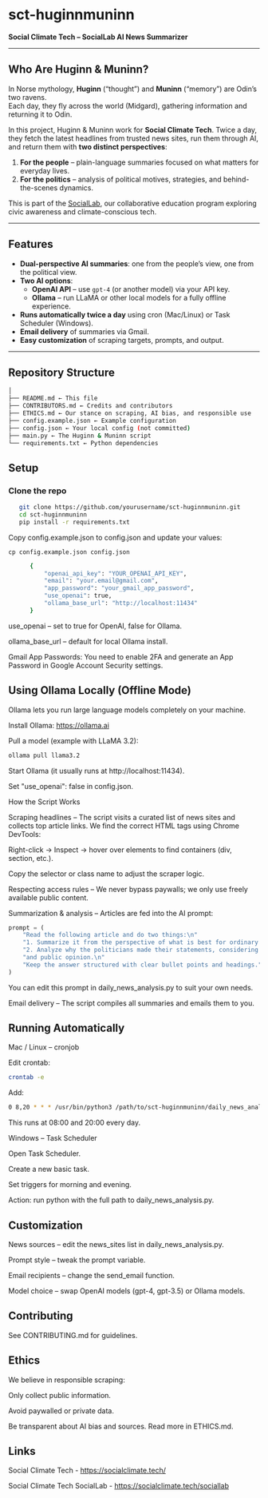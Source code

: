 # sct-huginnmuninn  
**Social Climate Tech – SocialLab AI News Summarizer**

---

## Who Are Huginn & Muninn?  
In Norse mythology, **Huginn** (“thought”) and **Muninn** (“memory”) are Odin’s two ravens.  
Each day, they fly across the world (Midgard), gathering information and returning it to Odin.  

In this project, Huginn & Muninn work for **Social Climate Tech**. Twice a day, they fetch the latest headlines from trusted news sites, run them through AI, and return them with **two distinct perspectives**:  

1. **For the people** – plain-language summaries focused on what matters for everyday lives.  
2. **For the politics** – analysis of political motives, strategies, and behind-the-scenes dynamics.  

This is part of the [SocialLab](https://socialclimate.tech/sociallab), our collaborative education program exploring civic awareness and climate-conscious tech.

---

## Features
- **Dual-perspective AI summaries**: one from the people’s view, one from the political view.
- **Two AI options**:
  - **OpenAI API** – use `gpt-4` (or another model) via your API key.
  - **Ollama** – run LLaMA or other local models for a fully offline experience.
- **Runs automatically twice a day** using cron (Mac/Linux) or Task Scheduler (Windows).
- **Email delivery** of summaries via Gmail.
- **Easy customization** of scraping targets, prompts, and output.

---

## Repository Structure

```bash
│
├── README.md ← This file
├── CONTRIBUTORS.md ← Credits and contributors
├── ETHICS.md ← Our stance on scraping, AI bias, and responsible use
├── config.example.json ← Example configuration
├── config.json ← Your local config (not committed)
├── main.py ← The Huginn & Muninn script
└── requirements.txt ← Python dependencies
```


## Setup

### Clone the repo
```bash
   git clone https://github.com/yourusername/sct-huginnmuninn.git
   cd sct-huginnmuninn
   pip install -r requirements.txt
```

Copy config.example.json to config.json and update your values:

```
cp config.example.json config.json
```

```bash
      {
          "openai_api_key": "YOUR_OPENAI_API_KEY",
          "email": "your.email@gmail.com",
          "app_password": "your_gmail_app_password",
          "use_openai": true,
          "ollama_base_url": "http://localhost:11434"
      }
```

use_openai – set to true for OpenAI, false for Ollama.

ollama_base_url – default for local Ollama install.

Gmail App Passwords: You need to enable 2FA and generate an App Password in Google Account Security settings.

## Using Ollama Locally (Offline Mode)

Ollama lets you run large language models completely on your machine.

Install Ollama: https://ollama.ai

Pull a model (example with LLaMA 3.2):

```bash
ollama pull llama3.2
```

Start Ollama (it usually runs at http://localhost:11434).

Set "use_openai": false in config.json.

How the Script Works

Scraping headlines – The script visits a curated list of news sites and collects top article links.
We find the correct HTML tags using Chrome DevTools:

Right-click → Inspect → hover over elements to find containers (div, section, etc.).

Copy the selector or class name to adjust the scraper logic.

Respecting access rules – We never bypass paywalls; we only use freely available public content.

Summarization & analysis – Articles are fed into the AI prompt:

```python
prompt = (
    "Read the following article and do two things:\n"
    "1. Summarize it from the perspective of what is best for ordinary people, avoiding political spin.\n"
    "2. Analyze why the politicians made their statements, considering party strategy, internal dynamics, "
    "and public opinion.\n"
    "Keep the answer structured with clear bullet points and headings."
)

```
You can edit this prompt in daily_news_analysis.py to suit your own needs.

Email delivery – The script compiles all summaries and emails them to you.

## Running Automatically
Mac / Linux – cronjob

Edit crontab:
```bash
crontab -e
```
Add:
```bash
0 8,20 * * * /usr/bin/python3 /path/to/sct-huginnmuninn/daily_news_analysis.py
```

This runs at 08:00 and 20:00 every day.

Windows – Task Scheduler

Open Task Scheduler.

Create a new basic task.

Set triggers for morning and evening.

Action: run python with the full path to daily_news_analysis.py.

## Customization

News sources – edit the news_sites list in daily_news_analysis.py.

Prompt style – tweak the prompt variable.

Email recipients – change the send_email function.

Model choice – swap OpenAI models (gpt-4, gpt-3.5) or Ollama models.

## Contributing

See CONTRIBUTING.md for guidelines.

## Ethics

We believe in responsible scraping:

Only collect public information.

Avoid paywalled or private data.

Be transparent about AI bias and sources.
Read more in ETHICS.md.

## Links

Social Climate Tech - https://socialclimate.tech/

Social Climate Tech SocialLab - https://socialclimate.tech/sociallab
